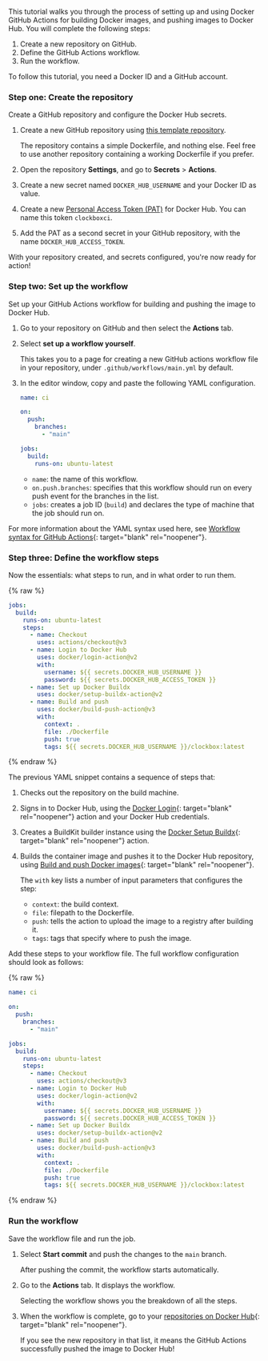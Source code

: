 This tutorial walks you through the process of setting up and using Docker GitHub
Actions for building Docker images, and pushing images to Docker Hub. You will
complete the following steps:

1. Create a new repository on GitHub.
2. Define the GitHub Actions workflow.
3. Run the workflow.

To follow this tutorial, you need a Docker ID and a GitHub account.

### Step one: Create the repository

Create a GitHub repository and configure the Docker Hub secrets.

1. Create a new GitHub repository using
   [this template repository](https://github.com/dvdksn/clockbox/generate).

   The repository contains a simple Dockerfile, and nothing else. Feel free to
   use another repository containing a working Dockerfile if you prefer.

2. Open the repository **Settings**, and go to **Secrets** > **Actions**.

3. Create a new secret named `DOCKER_HUB_USERNAME` and your Docker ID as value.

4. Create a new
   [Personal Access Token (PAT)](https://docs.docker.com/docker-hub/access-tokens/#create-an-access-token)
   for Docker Hub. You can name this token `clockboxci`.

5. Add the PAT as a second secret in your GitHub repository, with the name
   `DOCKER_HUB_ACCESS_TOKEN`.

With your repository created, and secrets configured, you're now ready for
action!

### Step two: Set up the workflow

Set up your GitHub Actions workflow for building and pushing the image to Docker
Hub.

1. Go to your repository on GitHub and then select the **Actions** tab.
2. Select **set up a workflow yourself**.

   This takes you to a page for creating a new GitHub actions workflow file in
   your repository, under `.github/workflows/main.yml` by default.

3. In the editor window, copy and paste the following YAML configuration.

   ```yaml
   name: ci

   on:
     push:
       branches:
         - "main"

   jobs:
     build:
       runs-on: ubuntu-latest
   ```

   - `name`: the name of this workflow.
   - `on.push.branches`: specifies that this workflow should run on every push
     event for the branches in the list.
   - `jobs`: creates a job ID (`build`) and declares the type of machine that
     the job should run on.

For more information about the YAML syntax used here, see
[Workflow syntax for GitHub Actions](https://docs.github.com/en/actions/using-workflows/workflow-syntax-for-github-actions){:
target="blank" rel="noopener"}.

### Step three: Define the workflow steps

Now the essentials: what steps to run, and in what order to run them.

{% raw %}

```yaml
jobs:
  build:
    runs-on: ubuntu-latest
    steps:
      - name: Checkout
        uses: actions/checkout@v3
      - name: Login to Docker Hub
        uses: docker/login-action@v2
        with:
          username: ${{ secrets.DOCKER_HUB_USERNAME }}
          password: ${{ secrets.DOCKER_HUB_ACCESS_TOKEN }}
      - name: Set up Docker Buildx
        uses: docker/setup-buildx-action@v2
      - name: Build and push
        uses: docker/build-push-action@v3
        with:
          context: .
          file: ./Dockerfile
          push: true
          tags: ${{ secrets.DOCKER_HUB_USERNAME }}/clockbox:latest
```

{% endraw %}

The previous YAML snippet contains a sequence of steps that:

1. Checks out the repository on the build machine.
2. Signs in to Docker Hub, using the
   [Docker Login](https://github.com/marketplace/actions/docker-login){:
   target="blank" rel="noopener"} action and your Docker Hub credentials.
3. Creates a BuildKit builder instance using the
   [Docker Setup Buildx](https://github.com/marketplace/actions/docker-setup-buildx){:
   target="blank" rel="noopener"} action.
4. Builds the container image and pushes it to the Docker Hub repository, using
   [Build and push Docker images](https://github.com/marketplace/actions/build-and-push-docker-images){:
   target="blank" rel="noopener"}.

   The `with` key lists a number of input parameters that configures the step:

   - `context`: the build context.
   - `file`: filepath to the Dockerfile.
   - `push`: tells the action to upload the image to a registry after building
     it.
   - `tags`: tags that specify where to push the image.

Add these steps to your workflow file. The full workflow configuration should
look as follows:

{% raw %}

```yaml
name: ci

on:
  push:
    branches:
      - "main"

jobs:
  build:
    runs-on: ubuntu-latest
    steps:
      - name: Checkout
        uses: actions/checkout@v3
      - name: Login to Docker Hub
        uses: docker/login-action@v2
        with:
          username: ${{ secrets.DOCKER_HUB_USERNAME }}
          password: ${{ secrets.DOCKER_HUB_ACCESS_TOKEN }}
      - name: Set up Docker Buildx
        uses: docker/setup-buildx-action@v2
      - name: Build and push
        uses: docker/build-push-action@v3
        with:
          context: .
          file: ./Dockerfile
          push: true
          tags: ${{ secrets.DOCKER_HUB_USERNAME }}/clockbox:latest
```

{% endraw %}

### Run the workflow

Save the workflow file and run the job.

1. Select **Start commit** and push the changes to the `main` branch.

   After pushing the commit, the workflow starts automatically.

2. Go to the **Actions** tab. It displays the workflow.

   Selecting the workflow shows you the breakdown of all the steps.

3. When the workflow is complete, go to your
   [repositories on Docker Hub](https://hub.docker.com/repositories){:
   target="blank" rel="noopener"}.

   If you see the new repository in that list, it means the GitHub Actions
   successfully pushed the image to Docker Hub!

